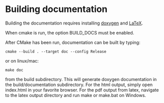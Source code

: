 Building documentation
======================

Building the documentation requires installing [doxygen][doxysite] and
[LaTeX][latexsite].

When cmake is run, the option BUILD_DOCS must be enabled.

After CMake has been run, documentation can be built by typing:

~~~~~~~~~~~~~~~~~~~~~~~~~~~~~~~~~~~~~~~~~~~~~~~~~~~~~~~~~~~~~~~~~~~~~{.sh}
cmake --build . --target doc --config Release
~~~~~~~~~~~~~~~~~~~~~~~~~~~~~~~~~~~~~~~~~~~~~~~~~~~~~~~~~~~~~~~~~~~~~

or on linux/mac:

~~~~~~~~~~~~~~~~~~~~~~~~~~~~~~~~~~~~~~~~~~~~~~~~~~~~~~~~~~~~~~~~~~~~~{.sh}
make doc
~~~~~~~~~~~~~~~~~~~~~~~~~~~~~~~~~~~~~~~~~~~~~~~~~~~~~~~~~~~~~~~~~~~~~

from the build subdirectory.  This will generate doxygen documentation
in the build/documentation subdirectory.  For the html
output, simply open index.html in your favorite browser.  For the pdf
output from latex, navigate to the latex output directory and run 
make or make.bat on Windows.

[doxysite]: https://sourceforge.net/projects/doxygen/
[latexsite]: https://miktex.org/

